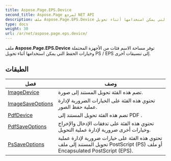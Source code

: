 ```yaml
---
title: Aspose.Page.EPS.Device
second_title: Aspose.Page لمرجع NET API
description: ملف Aspose.Page.EPS.Device توفر مساحة الاسم فئات من الأجهزة المحتملة وخيارات الحفظ التي يمكن استخدامها أثناء تحويل PS / EPS إلى تنسيقات أخرى.
type: docs
weight: 30
url: /ar/net/aspose.page.eps.device/
---
```

ملف **Aspose.Page.EPS.Device** توفر مساحة الاسم فئات من الأجهزة المحتملة وخيارات الحفظ التي يمكن استخدامها أثناء تحويل PS / EPS إلى تنسيقات أخرى.

## الطبقات

| فصل | وصف |
| --- | --- |
| [ImageDevice](./imagedevice/) | تضم هذه الفئة تحويل المستند إلى صورة. |
| [ImageSaveOptions](./imagesaveoptions/) | تحتوي هذه الفئة على الخيارات الضرورية لإدارة عملية حفظ الصور. |
| [PdfDevice](./pdfdevice/) | تضم هذه الفئة تحويل المستند إلى PDF . |
| [PdfSaveOptions](./pdfsaveoptions/) | تحتوي هذه الفئة على تدفقات الإدخال والإخراج وخيارات أخرى ضرورية لإدارة عملية التحويل. |
| [PsSaveOptions](./pssaveoptions/) | تحتوي هذه الفئة على خيارات ضرورية لإدارة عملية تحويل المستند إلى ملف PostScript (PS) أو ملف Encapsulated PostScript (EPS). |



